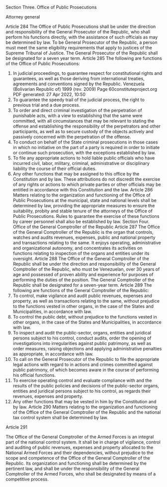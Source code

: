 Section Three. Office of Public Prosecutions

Attorney general

Article 284
The Office of Public Prosecutions shall be under the direction and responsibility of the
General Prosecutor of the Republic, who shall perform his functions directly, with the
assistance of such officials as may be determined by law.
To be General Prosecutor of the Republic, a person must meet the same eligibility
requirements that apply to justices of the Supreme Tribunal of Justice. The General
Prosecutor of the Republic shall be designated for a seven year term.
Article 285
The following are functions of the Office of Public Prosecutions:
1. In judicial proceedings, to guarantee respect for constitutional rights and
guarantees, as well as those deriving from international treaties, agreements
and conventions signed by the Republic.
Venezuela (Bolivarian Republic of) 1999 (rev. 2009)
Page 60constituteproject.org
PDF generated: 27 Apr 2022, 10:50
2. To guarantee the speedy trail of the judicial process, the right to previous trial
and a due process.
3. To order and direct criminal investigation of the perpetration of punishable acts,
with a view to establishing that the same were committed, with all
circumstances that may be relevant to stating the offense and establishing the
responsibility of the perpetrators and other participants, as well as to secure
custody of the objects actively and passively concerned with the perpetration of
the offense.
4. To conduct on behalf of the State criminal prosecutions in those cases in which no
initiative on the part of a party is required in order to initiate or continue such
prosecution, with the exceptions established by law.
5. To file any appropriate actions to hold liable public officials who have incurred
civil, labor, military, criminal, administrative or disciplinary liability the course of
their official duties.
6. Any other functions that may be assigned to this office by the Constitution and
by law.
These attributions do not discredit the exercise of any rights or actions to which private
parties or other officials may be entitled in accordance with this Constitution and the
law.
Article 286
Matters relating to the organization and functioning of the Office of Public Prosecutions
at the municipal, state and national levels shall be determined by law, providing the
appropriate measures to ensure the suitability, probity and stable tenure of the
attorneys of the Office of Public Prosecutions. Rules to guarantee the exercise of these
functions by career personnel shall also be established by law.
Section Four. Office of the General Comptroller of the Republic
Article 287
The Office of the General Comptroller of the Republic is the organ that controls,
watches and audits revenues, expenses, public and national property and transactions
relating to the same. It enjoys operating, administrative and organizational autonomy,
and concentrates its activities on functions relating to inspection of the organs and
entities under its oversight.
Article 288
The Office of the General Comptroller of the Republic shall be under the direction and
responsibility of the General Comptroller of the Republic, who must be Venezuelan, over
30 years of age and possessed of proven ability and experience for purposes of
performing the duties of the position.
The General Comptroller of the Republic shall be designated for a seven-year term.
Article 289
The following are functions of the General Comptroller of the Republic:
1. To control, make vigilance and audit public revenues, expenses and property, as
well as transactions relating to the same, without prejudice to the functions
vested in other organs, in the case of the States and Municipalities, in accordance
with law.
2. To control the public debt, without prejudice to the functions vested in other
organs, in the case of the States and Municipalities, in accordance with law.
3. To inspect and audit the public-sector, organs, entities and juridical persons
subject to his control, conduct audits, order the opening of investigations into irregularities against public patrimony, as well as order measures, raising objections and applying administrative penalties as appropriate, in accordance with law.
4. To call on the General Prosecutor of the Republic to file the appropriate legal
actions with regard to in actions and crimes committed against public patrimony,
of which becomes aware in the course of performing his official functions.
5. To exercise operating control and evaluate compliance with and the results of
the public policies and decisions of the public-sector organs, entities and juridical
persons subject to his control, as regards their revenues, expenses and property.
6. Any other functions that may be vested in him by the Constitution and by law.
Article 290
Matters relating to the organization and functioning of the Office of the General
Comptroller of the Republic and the national tax control system shall be determined by
law.

Article 291

The Office of the General Comptroller of the Armed Forces is an integral part of the
national control system. It shall be in charge of vigilance, control and auditing of public
revenues, expenses and property allocated to the National Armed Forces and their
dependencies, without prejudice to the scope and competence of the Office of the
General Comptroller of the Republic. Its organization and functioning shall be
determined by the pertinent law, and shall be under the responsibility of the General
Comptroller of the Armed Forces, who shall be designated by means of a competitive
process.
